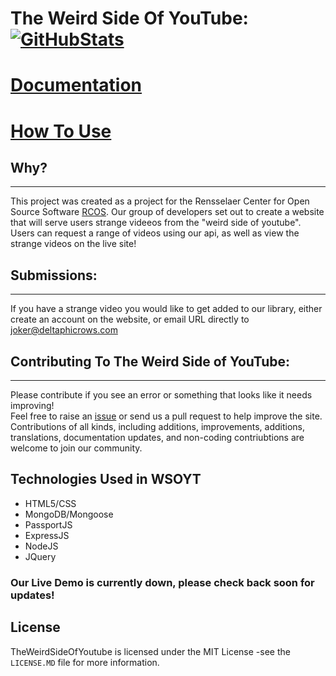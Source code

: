 # The Weird Side Of YouTube: [![GitHubStats](https://img.shields.io/badge/github-stats-brightgreen.svg)](http://githubstats.com/mmetro/WeirdSideofYouTube)  


# [Documentation](https://github.com/mmetro/WeirdSideofYouTube/wiki)
# [How To Use](https://github.com/mmetro/WeirdSideofYouTube/wiki/How-to-use-WSOYT)


## Why?
----------
This project was created as a project for the Rensselaer Center for Open Source Software [RCOS](https://rcos.io/). Our group of developers set out to create a website that will serve users strange videeos from the "weird side of youtube". Users can request a range of videos using our api, as well as view the strange videos on the live site!

## Submissions:  
----------  
If you have a strange video you would like to get added to our library, either create an account on the website, or email URL directly to joker@deltaphicrows.com

## Contributing To The Weird Side of YouTube:       
----------  
Please contribute if you see an error or something that looks like it needs improving!   
Feel free to raise an [issue](https://github.com/ametrocavich/WeirdSideofYouTube/issues) or send us a pull request to help improve the site. Contributions of all kinds, including additions, improvements, additions, translations, documentation updates, and non-coding contriubtions are welcome to join our community.      

## Technologies Used in WSOYT   
  * HTML5/CSS
  * MongoDB/Mongoose
  * PassportJS
  * ExpressJS
  * NodeJS
  * JQuery

### Our Live Demo is currently down, please check back soon for updates!

License  
----------
TheWeirdSideOfYoutube is licensed under the MIT License -see the `LICENSE.MD` file for more information.
